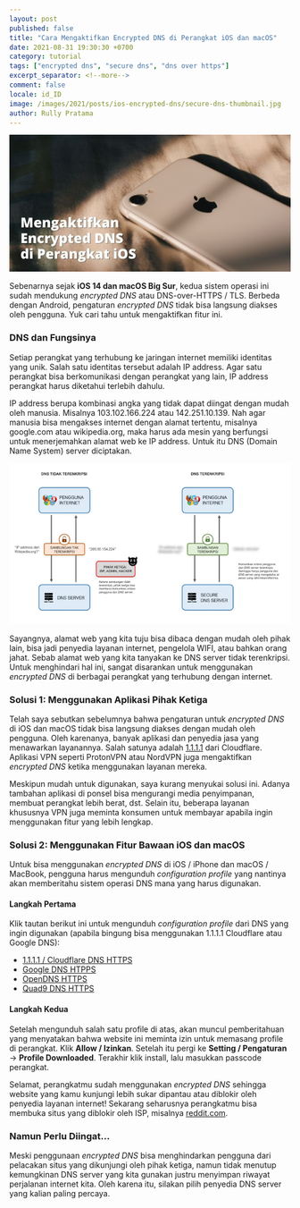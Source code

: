 ```yaml
---
layout: post
published: false
title: "Cara Mengaktifkan Encrypted DNS di Perangkat iOS dan macOS"
date: 2021-08-31 19:30:30 +0700
category: tutorial
tags: ["encrypted dns", "secure dns", "dns over https"]
excerpt_separator: <!--more-->
comment: false
locale: id_ID
image: /images/2021/posts/ios-encrypted-dns/secure-dns-thumbnail.jpg
author: Rully Pratama
---
```


![Encrypted DNS di iOS iPhone](/images/2021/posts/ios-encrypted-dns/secure-dns-thumbnail.jpg)

Sebenarnya sejak **iOS 14 dan macOS Big Sur**, kedua sistem operasi ini sudah mendukung *encrypted DNS* atau DNS-over-HTTPS / TLS. Berbeda dengan Android, pengaturan *encrypted DNS* tidak bisa langsung diakses oleh pengguna. Yuk cari tahu untuk mengaktifkan fitur ini.
<!--more-->

### DNS dan Fungsinya

Setiap perangkat yang terhubung ke jaringan internet memiliki identitas yang unik. Salah satu identitas tersebut adalah IP address. Agar satu perangkat bisa berkomunikasi dengan perangkat yang lain, IP address perangkat harus diketahui terlebih dahulu.

IP address berupa kombinasi angka yang tidak dapat diingat dengan mudah oleh manusia. Misalnya 103.102.166.224 atau 142.251.10.139. Nah agar manusia bisa mengakses internet dengan alamat tertentu, misalnya google.com atau wikipedia.org, maka harus ada mesin yang berfungsi untuk menerjemahkan alamat web ke IP address. Untuk itu DNS (Domain Name System) server diciptakan.

[![Ilustrasi DNS Ternkripsi](/images/2021/posts/ios-encrypted-dns/secure-dns-illustration-small.webp)](/images/2021/posts/ios-encrypted-dns/secure-dns-illustration.webp)

Sayangnya, alamat web yang kita tuju bisa dibaca dengan mudah oleh pihak lain, bisa jadi penyedia layanan internet, pengelola WIFI, atau bahkan orang jahat. Sebab alamat web yang kita tanyakan ke DNS server tidak terenkripsi. Untuk menghindari hal ini, sangat disarankan untuk menggunakan *encrypted DNS* di berbagai perangkat yang terhubung dengan internet.

### Solusi 1: Menggunakan Aplikasi Pihak Ketiga

Telah saya sebutkan sebelumnya bahwa pengaturan untuk *encrypted DNS* di iOS dan macOS tidak bisa langsung diakses dengan mudah oleh pengguna. Oleh karenanya, banyak aplikasi dan penyedia jasa yang menawarkan layanannya. Salah satunya adalah [1.1.1.1](https://1.1.1.1/) dari Cloudflare. Aplikasi VPN seperti ProtonVPN atau NordVPN juga mengaktifkan *encrypted DNS* ketika menggunakan layanan mereka.

Meskipun mudah untuk digunakan, saya kurang menyukai solusi ini. Adanya tambahan aplikasi di ponsel bisa mengurangi media penyimpanan, membuat perangkat lebih berat, dst. Selain itu, beberapa layanan khususnya VPN juga meminta konsumen untuk membayar apabila ingin menggunakan fitur yang lebih lengkap.

### Solusi 2: Menggunakan Fitur Bawaan iOS dan macOS

Untuk bisa menggunakan *encrypted DNS* di iOS / iPhone dan macOS /  MacBook, pengguna harus mengunduh *configuration profile* yang nantinya akan memberitahu sistem operasi DNS mana yang harus digunakan.

#### Langkah Pertama

Klik tautan berikut ini untuk mengunduh *configuration profile* dari DNS yang ingin digunakan (apabila bingung bisa menggunakan 1.1.1.1 Cloudflare atau Google DNS):

* [1.1.1.1 / Cloudflare DNS HTTPS](https://github.com/Candygoblen123/encrypted-dns/raw/master/signed/cloudflare-https.mobileconfig)
* [Google DNS HTPPS](https://github.com/Candygoblen123/encrypted-dns/raw/master/signed/google-https.mobileconfig)
* [OpenDNS HTTPS](https://github.com/Candygoblen123/encrypted-dns/raw/master/signed/opendns-https.mobileconfig)
* [Quad9 DNS HTTPS](https://github.com/Candygoblen123/encrypted-dns/raw/master/signed/quad9-https.mobileconfig)

#### Langkah Kedua

Setelah mengunduh salah satu profile di atas, akan muncul pemberitahuan yang menyatakan bahwa website ini meminta izin untuk memasang profile di perangkat. Klik **Allow / Izinkan**. Setelah itu pergi ke **Setting / Pengaturan** -> **Profile Downloaded**. Terakhir klik install, lalu masukkan passcode perangkat.

Selamat, perangkatmu sudah menggunakan *encrypted DNS* sehingga website yang kamu kunjungi lebih sukar dipantau atau diblokir oleh penyedia layanan internet! Sekarang seharusnya perangkatmu bisa membuka situs yang diblokir oleh ISP, misalnya [reddit.com](reddit.com).

### Namun Perlu Diingat...

Meski penggunaan *encrypted DNS* bisa menghindarkan pengguna dari pelacakan situs yang dikunjungi oleh pihak ketiga, namun tidak menutup kemungkinan DNS server yang kita gunakan justru menyimpan riwayat perjalanan internet kita. Oleh karena itu, silakan pilih penyedia DNS server yang kalian paling percaya.